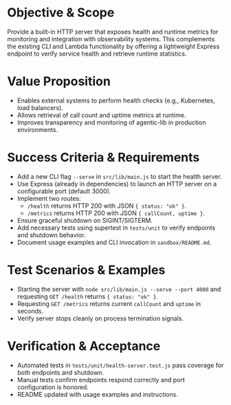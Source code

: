 # Objective & Scope
Provide a built-in HTTP server that exposes health and runtime metrics for monitoring and integration with observability systems. This complements the existing CLI and Lambda functionality by offering a lightweight Express endpoint to verify service health and retrieve runtime statistics.

# Value Proposition
- Enables external systems to perform health checks (e.g., Kubernetes, load balancers).  
- Allows retrieval of call count and uptime metrics at runtime.  
- Improves transparency and monitoring of agentic-lib in production environments.

# Success Criteria & Requirements
- Add a new CLI flag `--serve` in `src/lib/main.js` to start the health server.  
- Use Express (already in dependencies) to launch an HTTP server on a configurable port (default 3000).  
- Implement two routes:  
  - `/health` returns HTTP 200 with JSON `{ status: "ok" }`.  
  - `/metrics` returns HTTP 200 with JSON `{ callCount, uptime }`.  
- Ensure graceful shutdown on SIGINT/SIGTERM.
- Add necessary tests using supertest in `tests/unit` to verify endpoints and shutdown behavior.
- Document usage examples and CLI invocation in `sandbox/README.md`.

# Test Scenarios & Examples
- Starting the server with `node src/lib/main.js --serve --port 4000` and requesting `GET /health` returns `{ status: "ok" }`.  
- Requesting `GET /metrics` returns current `callCount` and `uptime` in seconds.  
- Verify server stops cleanly on process termination signals.

# Verification & Acceptance
- Automated tests in `tests/unit/health-server.test.js` pass coverage for both endpoints and shutdown.  
- Manual tests confirm endpoints respond correctly and port configuration is honored.  
- README updated with usage examples and instructions.